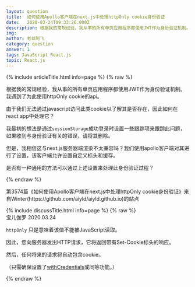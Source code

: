 ```yaml
---
layout: question
title:  如何使用Apollo客户端在next.js中处理httpOnly cookie身份验证
date:   2020-03-24T09:33:26.000Z
description: 根据我的常规经验，我从事的所有单页应用程序都使用JWT作为身份验证机制。我遇到了为此使用httpOnly cookie的api。由于我们无法通过jav...
img: 
author: 老丝阿飞
category: question
answer: 1
tags: JavaScript React.js
topic: React.js
---
```

<div class="article-root">
  <div class="article">
    {% include articleTitle.html info=page %}
    {% raw %}
    <div class="article-content"><p><font style="vertical-align: inherit;"><font style="vertical-align: inherit;">根据我的常规经验，我从事的所有单页应用程序都使用JWT作为身份验证机制。</font><font style="vertical-align: inherit;">我遇到了为此使用httpOnly cookie的api。</font></font></p>

<p><font style="vertical-align: inherit;"><font style="vertical-align: inherit;">由于我们无法通过javascript访问此类cookie以了解其是否存在，因此如何在react app中处理它？</font></font></p>

<p><font style="vertical-align: inherit;"><font style="vertical-align: inherit;">我最初的想法是通过</font></font><code>sessionStorage</code><font style="vertical-align: inherit;"><font style="vertical-align: inherit;">成功登录时</font><font style="vertical-align: inherit;">设置一些跟踪项来跟踪此问题，</font><font style="vertical-align: inherit;">如果收到与身份验证有关的错误，请将其删除。</font></font></p>

<p><font style="vertical-align: inherit;"><font style="vertical-align: inherit;">但是，我相信这与next.js服务器端渲染不太兼容吗？</font><font style="vertical-align: inherit;">我们使用apollo客户端对其进行了设置，该客户端允许设置自定义标头和缓存。</font></font></p>

<p><font style="vertical-align: inherit;"><font style="vertical-align: inherit;">是否有一种通用的方法可以通过上述设置来处理此身份验证过程？</font></font></p></div>
    {% endraw %}
  </div>
  <p class="winter_mark">第3574篇《如何使用Apollo客户端在next.js中处理httpOnly cookie身份验证》来自Winter(https://github.com/aiyld/aiyld.github.io)的站点</p>
  <div class="discuss-wrapper">
    {% include discussTitle.html info=page %}
    {% raw %}
    <div class="discuss-list">
    <div class="discuss-item">
        <div class="discuss-parent">
          <div class="discuss-meta">
            <span class="discuss-user">宝儿伽罗</span>
            <span class="discuss-time">2020.03.24</span>
          </div>
          <div class="discuss-comment"><p><code>httpOnly</code><font style="vertical-align: inherit;"><font style="vertical-align: inherit;"> 只是意味着该值不能被JavaScript读取。</font></font></p>

<p><font style="vertical-align: inherit;"><font style="vertical-align: inherit;">因此，您向服务器发出HTTP请求，它将返回带有Set-Cookie标头的响应。</font></font></p>

<p><font style="vertical-align: inherit;"><font style="vertical-align: inherit;">然后，任何将来的请求将自动包含cookie。</font></font></p>

<p><font style="vertical-align: inherit;"><font style="vertical-align: inherit;">（只需确保设置了</font></font><a href="https://developer.mozilla.org/en-US/docs/Web/API/XMLHttpRequest/withCredentials" rel="nofollow noreferrer"><font style="vertical-align: inherit;"><font style="vertical-align: inherit;">withCredentials</font></font></a><font style="vertical-align: inherit;"><font style="vertical-align: inherit;">或同等功能。）</font></font></p></div>
        </div></div>
    </div>
    {% endraw %}
  </div>
<div>
